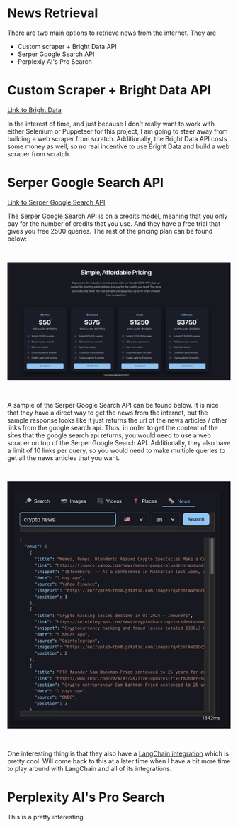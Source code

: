 # News Retrieval

There are two main options to retrieve news from the internet. They are 
- Custom scraper + Bright Data API
- Serper Google Search API
- Perplexiy AI's Pro Search


# Custom Scraper + Bright Data API

[Link to Bright Data](https://brightdata.com/)

In the interest of time, and just because I don't really want to work with either Selenium or Puppeteer for this project, I am going to steer away from building a web scraper from scratch. Additionally, the Bright Data API costs some money as well, so no real incentive to use Bright Data and build a web scraper from scratch.

# Serper Google Search API

[Link to Serper Google Search API](https://serper.dev/)

The Serper Google Search API is on a credits model, meaning that you only pay for the number of credits that you use. And they have a free trial that gives you free 2500 queries. The rest of the pricing plan can be found below:

<br/>

![serper_pricing](../images/serper_pricing.png)

<br/>

A sample of the Serper Google Search API can be found below. It is nice that they have a direct way to get the news from the internet, but the sample response looks like it just returns the url of the news articles / other links from the google search api. Thus, in order to get the content of the sites that the google search api returns, you would need to use a web scraper on top of the Serper Google Search API. Additionally, they also have a limit of 10 links per query, so you would need to make multiple queries to get all the news articles that you want. 

<br/>

![serper_sample_res](../images/serper_sample_res.png)

<br/>

One interesting thing is that they also have a [LangChain integration](https://python.langchain.com/docs/integrations/providers/google_serper) which is pretty cool. Will come back to this at a later time when I have a bit more time to play around with LangChain and all of its integrations. 


# Perplexity AI's Pro Search 

This is a pretty interesting 

